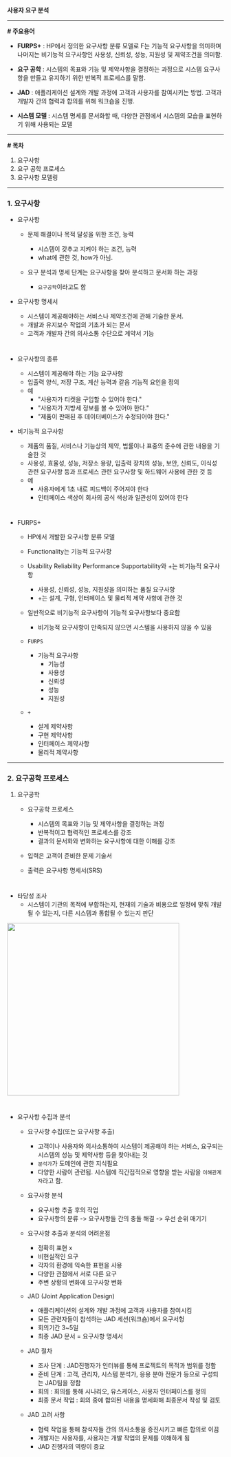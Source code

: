 **사용자 요구 분석**

___

**# 주요용어**

- **FURPS+** : HP에서 정의한 요구사항 분류 모델로 F는 기능적 요구사항을 의미하며 나머지는 비기능적 요구사항인 사용성, 신뢰성, 성능, 지원성 및 제약조건을 의미함.

- **요구 공학** : 시스템의 목표와 기능 및 제약사항을 결정하는 과정으로 시스템 요구사항을 만들고 유지하기 위한 반복적 프로세스를 말함.

- **JAD** : 애플리케이션 설계와 개발 과정에 고객과 사용자를 참여시키는 방법. 고객과 개발자 간의 협력과 합의를 위해 워크숍을 진행.

- **시스템 모델** : 시스템 명세를 문서화할 때, 다양한 관점에서 시스템의 모습을 표현하기 위해 사용되는 모델

___

**# 목차**

1. 요구사항
2. 요구 공학 프로세스
3. 요구사항 모델링

___

### **1. 요구사항**

- 요구사항
    - 문제 해결이나 목적 달성을 위한 조건, 능력
        - 시스템이 갖추고 지켜야 하는 조건, 능력
        - what에 관한 것, how가 아님.

    - 요구 분석과 명세 단계는 요구사항을 찾아 분석하고 문서화 하는 과정
        - `요구공학`이라고도 함

- 요구사항 명세서
    - 시스템이 제공해야하는 서비스나 제약조건에 관해 기술한 문서.
    - 개발과 유지보수 작업의 기초가 되는 문서
    - 고객과 개발자 간의 의사소통 수단으로 계약서 기능

#

- 요구사항의 종류
    - 시스템이 제공해야 하는 기능 요구사항
    - 입출력 양식, 저장 구조, 계산 능력과 같음 기능적 요인을 정의
    - 예
        - "사용자가 티켓을 구입할 수 있어야 한다."
        - "사용자가 지방세 정보를 볼 수 있어야 한다."
        - "제품이 판매된 후 데이터베이스가 수정되어야 한다."

- 비기능적 요구사항
    - 제품의 품질, 서비스나 기능상의 제약, 법률이나 표중의 준수에 관한 내용을 기술한 것
    - 사용성, 효율성, 성능, 저장소 용량, 입출력 장치의 성능, 보안, 신뢰도, 이식성 관련 요구사항 등과 프로세스 관련 요구사항 및 하드웨어 사용에 관한 것 등
    - 예
        - 사용자에게 1초 내로 피드백이 주어져야 한다
        - 인터페이스 색상이 회사의 공식 색상과 일관성이 있어야 한다

#

- FURPS+
    - HP에서 개발한 요구사항 분류 모델
    - Functionality는 기능적 요구사항
    - Usability Reliability Performance Supportability와 +는 비기능적 요구사항
        - 사용성, 신뢰성, 성능, 지원성을 의미하는 품질 요구사항
        - +는 설계, 구형, 인터페이스 및 물리적 제약 사항에 관한 것
    - 일반적으로 비기능적 요구사항이 기능적 요구사항보다 중요함
        - 비기능적 요구사항이 만족되지 않으면 시스템을 사용하지 않을 수 있음

    - `FURPS`
        - 기능적 요구사항
            - 기능성
            - 사용성
            - 신뢰성
            - 성능
            - 지원성
    - `+`
        - 설계 제약사항
        - 구현 제약사항
        - 인터페이스 제약사항
        - 물리적 제약사항

___

### **2. 요구공학 프로세스**

1. 요구공학

    - 요구공학 프로세스
        - 시스템의 목표와 기능 및 제약사항을 결정하는 과정
        - 반복적이고 협력적인 프로세스를 강조
        - 결과의 문서화와 변화하는 요구사항에 대한 이해를 강조
        
    - 입력은 고객이 준비한 문제 기술서
    - 출력은 요구사항 명세서(SRS)

#

- 타당성 조사
    - 시스템이 기관의 목적에 부합하는지, 현재의 기술과 비용으로 일정에 맞춰 개발될 수 있는지, 다른 시스템과 통합될 수 있는지 판단

<img src="https://user-images.githubusercontent.com/66513003/121026651-4b4f7680-c7e1-11eb-86f9-1ed2df3c333a.png" width="400">

#

- 요구사항 수집과 분석
    - 요구사항 수집(또는 요구사항 추출)
        - 고객이나 사용자와 의사소통하여 시스템이 제공해야 하는 서비스, 요구되는 시스템의 성능 및 제약사항 등을 찾아내는 것
        - `분석가`가 도메인에 관한 지식필요
        - 다양한 사람이 관련됨. 시스템에 직간접적으로 영향을 받는 사람을 `이해관계자`라고 함.

    - 요구사항 분석
        - 요구사항 추출 후의 작업
        - 요구사항의 분류 -> 요구사항들 간의 충돌 해결 -> 우선 순위 매기기

    - 요구사항 추출과 분석의 어려운점
        - 정확히 표현 x
        - 비현실적인 요구
        - 각자의 환경에 익숙한 표현을 사용
        - 다양한 관점에서 서로 다른 요구
        - 주변 상황의 변화에 요구사항 변화
    
    - JAD (Joint Application Design)
        - 애플리케이션의 설계와 개발 과정에 고객과 사용자를 참여시킴
        - 모든 관련자들이 참석하는 JAD 세션(워크숍)에서 요구서헝
        - 회의기간 3~5일
        - 최종 JAD 문서 = 요구사항 명세서

    - JAD 절차
        - 조사 단계 : JAD진행자가 인터뷰를 통해 프로젝트의 목적과 범위를 정함
        - 준비 단계 : 고객, 관리자, 시스템 분석가, 응용 분야 전문가 등으로 구성되는 JAD팀을 정함
        - 회의 : 회의를 통해 시나리오, 유스케이스, 사용자 인터페이스를 정의
        - 최종 문서 작업 : 회의 중에 합의된 내용을 명세화해 최종문서 작성 및 검토
        
    - JAD 고려 사항
        - 협력 작업을 통해 참석자들 간의 의사소통을 증진시키고 빠른 합의로 이끔
        - 개발자는 사용자를, 사용자는 개발 작업의 문제를 이해하게 됨
        - JAD 진행자의 역량이 중요